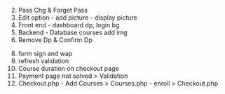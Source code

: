 <!-- !To Do List: -->

<!-- 1. Payment Page -->
2. Pass Chg & Forget Pass
3. Edit option - add picture - display picture
4. Front end - dashboard dp, login bg
5. Backend - Database courses add img
6. Remove Dp & Confirm Dp
<!-- 7. Navbar in Courses section(search, dashboard, all course) -->
8. form sign and wap
9. refresh validation
10. Course duration on checkout page
11. Payment page not solved > Validation 
12. Checkout.php - Add Courses > Courses.php - enroll > Checkout.php
